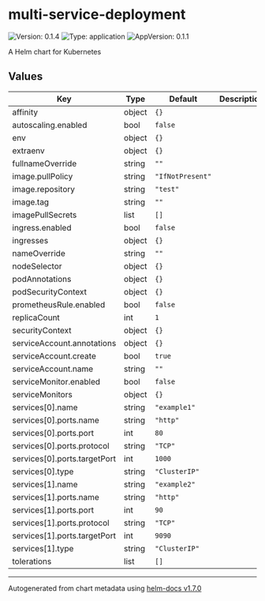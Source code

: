 # multi-service-deployment

![Version: 0.1.4](https://img.shields.io/badge/Version-0.1.4-informational?style=flat-square) ![Type: application](https://img.shields.io/badge/Type-application-informational?style=flat-square) ![AppVersion: 0.1.1](https://img.shields.io/badge/AppVersion-0.1.1-informational?style=flat-square)

A Helm chart for Kubernetes

## Values

| Key | Type | Default | Description |
|-----|------|---------|-------------|
| affinity | object | `{}` |  |
| autoscaling.enabled | bool | `false` |  |
| env | object | `{}` |  |
| extraenv | object | `{}` |  |
| fullnameOverride | string | `""` |  |
| image.pullPolicy | string | `"IfNotPresent"` |  |
| image.repository | string | `"test"` |  |
| image.tag | string | `""` |  |
| imagePullSecrets | list | `[]` |  |
| ingress.enabled | bool | `false` |  |
| ingresses | object | `{}` |  |
| nameOverride | string | `""` |  |
| nodeSelector | object | `{}` |  |
| podAnnotations | object | `{}` |  |
| podSecurityContext | object | `{}` |  |
| prometheusRule.enabled | bool | `false` |  |
| replicaCount | int | `1` |  |
| securityContext | object | `{}` |  |
| serviceAccount.annotations | object | `{}` |  |
| serviceAccount.create | bool | `true` |  |
| serviceAccount.name | string | `""` |  |
| serviceMonitor.enabled | bool | `false` |  |
| serviceMonitors | object | `{}` |  |
| services[0].name | string | `"example1"` |  |
| services[0].ports.name | string | `"http"` |  |
| services[0].ports.port | int | `80` |  |
| services[0].ports.protocol | string | `"TCP"` |  |
| services[0].ports.targetPort | int | `1000` |  |
| services[0].type | string | `"ClusterIP"` |  |
| services[1].name | string | `"example2"` |  |
| services[1].ports.name | string | `"http"` |  |
| services[1].ports.port | int | `90` |  |
| services[1].ports.protocol | string | `"TCP"` |  |
| services[1].ports.targetPort | int | `9090` |  |
| services[1].type | string | `"ClusterIP"` |  |
| tolerations | list | `[]` |  |

----------------------------------------------
Autogenerated from chart metadata using [helm-docs v1.7.0](https://github.com/norwoodj/helm-docs/releases/v1.7.0)
